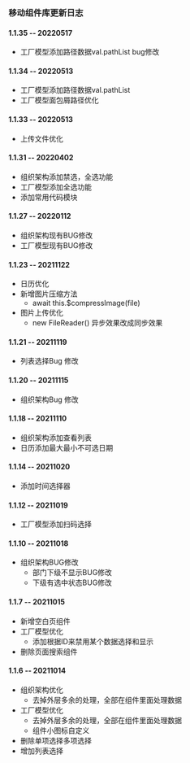 ### 移动组件库更新日志

#### 1.1.35 -- 20220517

* 工厂模型添加路径数据val.pathList bug修改

#### 1.1.34 -- 20220513

* 工厂模型添加路径数据val.pathList
* 工厂模型面包屑路径优化

#### 1.1.33 -- 20220513

* 上传文件优化

#### 1.1.31 -- 20220402

* 组织架构添加禁选，全选功能
* 工厂模型添加全选功能
* 添加常用代码模块

#### 1.1.27 -- 20220112

* 组织架构现有BUG修改
* 工厂模型现有BUG修改

#### 1.1.23 -- 20211122

* 日历优化
* 新增图片压缩方法
    * await this.$compressImage(file)
* 图片上传优化
    * new FileReader() 异步效果改成同步效果

#### 1.1.21 -- 20211119

* 列表选择Bug 修改

#### 1.1.20 -- 20211115


* 组织架构Bug 修改


#### 1.1.18 -- 20211110


* 组织架构添加查看列表
* 日历添加最大最小不可选日期


#### 1.1.14 -- 20211020


* 添加时间选择器


#### 1.1.12 -- 20211019


* 工厂模型添加扫码选择


#### 1.1.10 -- 20211018


* 组织架构BUG修改
    * 部门下级不显示BUG修改
    * 下级有选中状态BUG修改


#### 1.1.7 -- 20211015


* 新增空白页组件
* 工厂模型优化
    - 添加根据ID来禁用某个数据选择和显示
* 删除页面搜索组件


#### 1.1.6 -- 20211014


* 组织架构优化
    - 去掉外层多余的处理，全部在组件里面处理数据
* 工厂模型优化
    - 去掉外层多余的处理，全部在组件里面处理数据
    - 组件小图标自定义
* 删除单项选择多项选择
* 增加列表选择